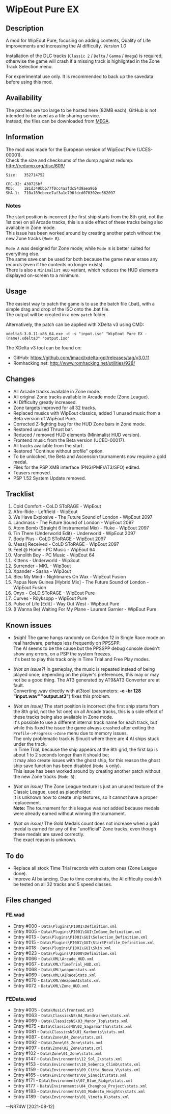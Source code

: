 # WipEout Pure EX

## Description

A mod for WipEout Pure, focusing on adding contents, Quality of Life improvements and increasing the AI difficulty. *Version 1.0*

Installation of the DLC tracks (`Classic 2` / `Delta` / `Gamma` / `Omega`) is required, otherwise the game will crash if a missing track is highlighted in the Zone Track Selection menu.

For experimental use only. It is recommended to back up the savedata before using this mod.

## Availability

The patches are too large to be hosted here (82MB each), GitHub is not intended to be used as a file sharing service.  
Instead, the files can be downloaded from [MEGA](https://mega.nz/folder/pd4WmL6Y#iIBs0iR0Jws6jRpjH-F08w).

## Information

The mod was made for the European version of WipEout Pure (UCES-00001).  
Check the size and checksums of the dump against redump: http://redump.org/disc/609/

```
Size:   352714752

CRC-32: 430725bf
MD5:    181d349bb577f0cc4aafdc54d9aea96b
SHA-1:  710a189ebece7af3a1e796fdcd070302ee562097
```

### Notes

The start position is incorrect (the first ship starts from the 8th grid, not the 1st one) on all Arcade tracks, this is a side effect of these tracks being also available in Zone mode.  
This issue has been worked around by creating another patch without the new Zone tracks (`Mode B`).

`Mode A` was designed for Zone mode; while `Mode B` is better suited for everything else.  
The same save can be used for both because the game never erase any records (even if the contents no longer exists).  
There is also a `Minimalist HUD` variant, which reduces the HUD elements displayed on-screen to a minimum.

## Usage

The easiest way to patch the game is to use the batch file (.bat), with a simple drag and drop of the ISO onto the .bat file.  
The output will be created in a new `patch` folder.

Alternatively, the patch can be applied with XDelta v3 using CMD:
```
xdelta3-3.0.11-x86_64.exe -d -s "input.iso" "WipEout Pure EX - (name).xdelta3" "output.iso"
```

The XDelta v3 tool can be found on:
- GitHub: https://github.com/jmacd/xdelta-gpl/releases/tag/v3.0.11
- Romhacking.net: http://www.romhacking.net/utilities/928/

## Changes

- All Arcade tracks available in Zone mode.
- All original Zone tracks available in Arcade mode (Zone League).
- AI Difficulty greatly increased.
- Zone targets improved for all 32 tracks.
- Replaced musics with WipEout classics, added 1 unused music from a Beta version of WipEout Pure.
- Corrected Z-fighting bug for the HUD Zone bars in Zone mode.
- Restored unused Thrust bar.
- Reduced / removed HUD elements (Minimalist HUD version).
- Frontend music from the Beta version (UCED-00017).
- All tracks available from the start.
- Restored "Continue without profile" option.
- To be unlocked, the Beta and Ascension tournaments now require a gold medal.
- Files for the PSP XMB interface (PNG/PMF/AT3/SFO) edited.
- Teasers removed.
- PSP 1.52 System Update removed.

## Tracklist

1. Cold Comfort - CoLD SToRAGE - WipEout
2. Afro-Ride - Leftfield - WipEout
3. We Have Explosive - The Future Sound of London - WipEout 2097
4. Landmass - The Future Sound of London - WipEout 2097
5. Atom Bomb (Straight 6 Instrumental Mix) - Fluke - WipEout 2097
6. Tin There (Underworld Edit) - Underworld - WipEout 2097
7. Body Plus - CoLD SToRAGE - WipEout 2097
8. Messij Received - CoLD SToRAGE - WipEout 2097
9. Feel @ Home - PC Music - WipEout 64
10. Monolith Boy - PC Music - WipEout 64
11. Kittens - Underworld - Wip3out
12. Surrender - MKL - Wip3out
13. Xpander - Sasha - Wip3out
14. Bleu My Mind - Nightmares On Wax - WipEout Fusion
15. Papua New Guinea [Hybrid Mix] - The Future Sound of London - WipEout Fusion
16. Onyx - CoLD SToRAGE - WipEout Pure
17. Curves - Röyksopp - WipEout Pure
18. Pulse of Life [Edit] - Way Out West - WipEout Pure
19. (I Wanna Be) Waiting For My Plane - Laurent Garnier - WipEout Pure

## Known issues

- *(High)* The game hangs randomly on Coridon 12 in Single Race mode on real hardware, perhaps less frequently on PPSSPP.  
The AI seems to be the cause but the PPSSPP debug console doesn't show any errors, on a PSP the system freezes.  
It's best to play this track only in Time Trial and Free Play modes.

- *(Not an issue?)* In gameplay, the music is repeated instead of being played once; depending on the player's preferences, this may or may not be a good thing. The AT3 generated by AT9&AT3 Converter are at fault.  
Converting .wav directly with at3tool (parameters: **-e -br 128 "input.wav" "output.at3"**) fixes this problem.

- *(Not an issue)* The start position is incorrect (the first ship starts from the 8th grid, not the 1st one) on all Arcade tracks, this is a side effect of these tracks being also available in Zone mode.  
It's possible to use a different internal track name for each track, but while this fixed the issue the game always crashed after exiting the `Profile->Progress->Zone` menu due to memory issues.  
The only problematic track is Sinucit where there are 4 AI ships stuck under the track.  
In Time Trial, because the ship appears at the 8th grid, the first lap is about 1 to 2 seconds longer than it should be;  
it may also create issues with the ghost ship, for this reason the ghost ship save function has been disabled (`Mode A` only).  
This issue has been worked around by creating another patch without the new Zone tracks (`Mode B`).  

- *(Not an issue)* The Zone League texture is just an unused texture of the Classic League, used as placeholder.  
It is unknown how to create .mip textures, so it cannot have a proper replacement.  
**Note:** The tournament for this league was not added because medals were already earned without winning the tournament.

- *(Not an issue)* The Gold Medals count does not increase when a gold medal is earned for any of the "unofficial" Zone tracks, even though these medals are saved correctly.  
The exact reason is unknown.

## To do

- Replace all stock Time Trial records with custom ones (Zone League done).
- Improve AI balancing. Due to time constraints, the AI difficulty couldn't be tested on all 32 tracks and 5 speed classes.

## Files changed

### FE.wad
- Entry #000 - `Data\Plugins\PI001\Definition.xml`
- Entry #005 - `Data\Plugins\PI001\GUI\InGame_Definition.xml`
- Entry #013 - `Data\Plugins\PI001\GUI\Selection_Definition.xml`
- Entry #015 - `Data\Plugins\PI001\GUI\StartProfile_Definition.xml`
- Entry #018 - `Data\Plugins\PI001\GUI\Skin.xml`
- Entry #023 - `Data\Plugins\PI000\Definition.xml`
- Entry #066 - `Data\XML\Arcade_HUD.xml`
- Entry #067 - `Data\XML\TimeTrial_HUD.xml`
- Entry #068 - `Data\XML\weaponstats.xml`
- Entry #069 - `Data\XML\AIRaceStats.xml`
- Entry #070 - `Data\XML\WeaponAIstats.xml`
- Entry #072 - `Data\XML\Zone_HUD.xml`

### FEData.wad
- Entry #005 - `Data\Music\frontend.at3`
- Entry #063 - `Data\ClassicsNS\04_Mandrashee\stats.xml`
- Entry #069 - `Data\ClassicsNS\03_Manor_Top\stats.xml`
- Entry #075 - `Data\ClassicsNS\02_Sagarmartha\stats.xml`
- Entry #081 - `Data\ClassicsNS\01_Karbonis\stats.xml`
- Entry #087 - `Data\Zone\04_Zone\stats.xml`
- Entry #092 - `Data\Zone\03_Zone\stats.xml`
- Entry #097 - `Data\Zone\02_Zone\stats.xml`
- Entry #102 - `Data\Zone\01_Zone\stats.xml`
- Entry #147 - `Data\Environments\12_Sol_2\stats.xml`
- Entry #153 - `Data\Environments\10_Sebenco_Climb\stats.xml`
- Entry #159 - `Data\Environments\09_Citta_Nuova_V\stats.xml`
- Entry #165 - `Data\Environments\08_Sinucit\stats.xml`
- Entry #171 - `Data\Environments\07_Blue_Ridge\stats.xml`
- Entry #177 - `Data\Environments\04_Chenghou_Project\stats.xml`
- Entry #183 - `Data\Environments\03_Modesto_Heights\stats.xml`
- Entry #189 - `Data\Environments\01_Vineta_K\stats.xml`

--NR74W [2021-08-12]
